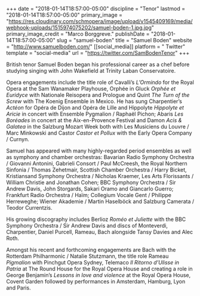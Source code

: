 +++
date = "2018-01-14T18:57:00-05:00"
discipline = "Tenor"
lastmod = "2018-01-14T18:57:00-05:00"
primary_image = "https://res.cloudinary.com/schmopera/image/upload/v1545409169/media/webhook-uploads/1515974075202/samuel-boden-1.jpg.jpg"
primary_image_credit = "Marco Borggreve."
publishDate = "2018-01-14T18:57:00-05:00"
slug = "samuel-boden"
title = "Samuel Boden"
website = "http://www.samuelboden.com/"
[[social_media]]
platform = " Twitter"
template = "social-media"
url = "https://twitter.com/SamBodenTenor"
+++

British tenor Samuel Boden began his professional career as a chef before studying singing with John Wakefield at Trinity Laban Conservatoire.

Opera engagements include the title role of Cavalli’s *L’Ormindo* for the Royal Opera at the Sam Wanamaker Playhouse, Orphée in Gluck *Orphée et Euridyce* with Nationale Reisopera and Prologue and Quint *The Turn of the Screw* with The Koenig Ensemble in Mexico. He has sung Charpentier’s *Actéon* for Opéra de Dijon and Opéra de Lille and Hippolyte *Hippolyte et Aricie* in concert with Ensemble Pygmalion / Raphaël Pichon; Abaris *Les Boréades* in concert at the Aix-en-Provence Festival and Damon *Acis & Galatea* in the Salzburg Mozart Week both with Les Musiciens du Louvre / Marc Minkowski and Castor *Castor et Pollux* with the Early Opera Company / Curnyn.

Samuel has appeared with many highly-regarded period ensembles as well as symphony and chamber orchestras: Bavarian Radio Symphony Orchestra / Giovanni Antonini, Gabrieli Consort / Paul McCreesh, the Royal Northern Sinfonia / Thomas Zehetmair, Scottish Chamber Orchestra / Harry Bicket, Kristiansand Symphony Orchestra / Nicholas Kraemer, Les Arts Florissants / William Christie and Jonathan Cohen; BBC Symphony Orchestra / Sir Andrew Davis, John Storgards, Sakari Oramo and Giancarlo Guerro; Frankfurt Radio Orchestra / Haïm; Collegium Vocale Gent / Philippe Herreweghe; Wiener Akademie / Martin Haselböck and Salzburg Camerata / Teodor Currentzis.

His growing discography includes Berlioz *Roméo et Juliette* with the BBC Symphony Orchestra / Sir Andrew Davis and discs of Monteverdi, Charpentier, Daniel Purcell, Rameau, Bach alongside Tansy Davies and Alec Roth.

Amongst his recent and forthcoming engagements are Bach with the Rotterdam Philharmonic / Natalie Stutzmann, the title role Rameau *Pigmalion* with Pinchgut Opera Sydney, Telemaco *Il Ritorno d’Ulisse in Patria* at The Round House for the Royal Opera House and creating a role in George Benjamin’s *Lessons in love and violence* at the Royal Opera House, Covent Garden followed by performances in Amsterdam, Hamburg, Lyon and Paris.
